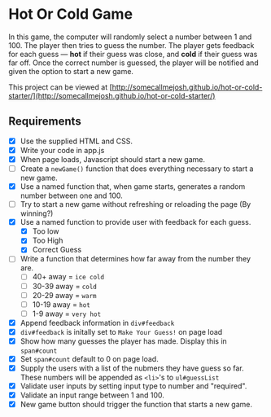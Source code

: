 Hot Or Cold Game
=================

In this game, the computer will randomly select a number between 1 and 100. The player then tries to guess the number. The player gets feedback for each guess — **hot** if their guess was close, and **cold** if their guess was far off. Once the correct number is guessed, the player will be notified and given the option to start a new game.

This project can be viewed at [http://somecallmejosh.github.io/hot-or-cold-starter/](http://somecallmejosh.github.io/hot-or-cold-starter/)


## Requirements

- [x] Use the supplied HTML and CSS.
- [x] Write your code in app.js
- [x] When page loads, Javascript should start a new game.
- [ ] Create a `newGame()` function that does everything necessary to start a new game.
- [x] Use a named function that, when game starts, generates a random number between one and 100.
- [ ] Try to start a new game without refreshing or reloading the page (By winning?)
- [x] Use a named function to provide user with feedback for each guess. 
  - [x] Too low
  - [x] Too High
  - [x] Correct Guess
- [ ] Write a function that determines how far away from the number they are.
  - [ ] 40+ away = `ice cold`
  - [ ] 30-39 away = `cold`
  - [ ] 20-29 away = `warm`
  - [ ] 10-19 away = `hot`
  - [ ] 1-9 away = `very hot`
- [x] Append feedback information in `div#feedback`
- [x] `div#feedback` is initally set to `Make Your Guess!` on page load
- [x] Show how many guesses the player has made. Display this in `span#count`
- [x] Set `span#count` default to 0 on page load.
- [x] Supply the users with a list of the nubmers they have guess so far. These numbers will be appended as `<li>`'s to `ul#guessList`
- [x] Validate user inputs by setting input type to number and "required".
- [x] Validate an input range between 1 and 100.
- [x] New game button should trigger the function that starts a new game.
